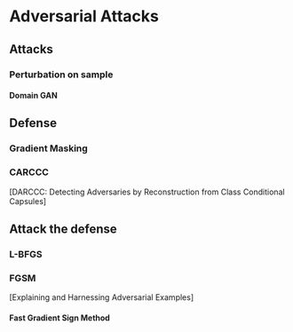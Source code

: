 # Adversarial Attacks
## Attacks
### Perturbation on sample
#### Domain GAN

## Defense
### Gradient Masking
### CARCCC
[DARCCC: Detecting Adversaries by Reconstruction from Class Conditional Capsules]
## Attack the defense
### L-BFGS
### FGSM
[Explaining and Harnessing Adversarial Examples]
#### Fast Gradient Sign Method
